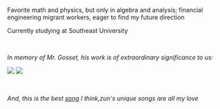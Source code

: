 Favorite math and physics, but only in algebra and analysis; financial engineering migrant workers, eager to find my future direction

Currently studying at Southeast University

<br>

_In memory of Mr. Gosset, his work is of extraordinary significance to us:_

![](http://latex.codecogs.com/svg.latex?t=\frac{\bar{X}-\mu}{\frac{S_n}{\sqrt(n)}})
![](http://latex.codecogs.com/svg.latex?f(x)=\frac{\gamma{\frac{n+1}{2}}}{\sqrt{n\pi}\gamma{\frac{n}{2}}}(1+\frac{x^2}{n})^(-\frac{n+1}{x}))

<br>

_And, this is the best [song](https://music.163.com/#/song?id=22636647) I think,zun's unique songs are all my love_
 

